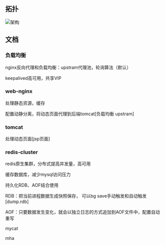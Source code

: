 ## 拓扑

![架构](https://gitee.com/luoxian1011/pictures/raw/master/%E6%9E%B6%E6%9E%84.png)

## 文档

### 负载均衡

nginx反向代理和负载均衡：upstram代理池，轮询算法（默认）

keepalived高可用，共享VIP

### web-nginx

处理静态资源，缓存

配置动静分离，将动态页面代理到后端tomcat[负载均衡 upstram]

### tomcat

处理动态页面[jsp页面]

### redis-cluster

redis原生集群，分布式提高并发量，高可用

缓存数据库，减少mysql访问压力

持久化RDB、AOF结合使用

RDB：把当前进程数据生成快照保存， 可以bg save手动触发和自动触发[dump.rdb]

AOF：只要数据发生变化，就会以独立日志的方式追加到AOF文件中，配置自动重写



mycat



mha

